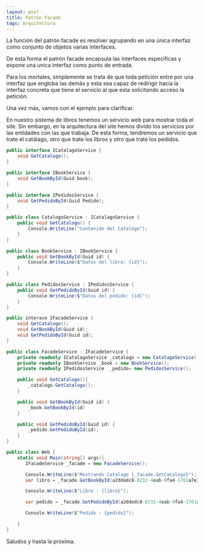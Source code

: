 ```yaml
---
layout: post
title: Patrón Facade
tags: Arquitectura
---
```


La función del patrón facade es resolver agrupando en una única interfaz como conjunto de objetos varias interfaces.

De esta forma el patrón facade encapsula las interfaces especificas y expone una unica interfaz como punto de entrada.

Para los mortales, simplemente se trata de que toda petición entre por una interfaz que engloba las demás y esta sea capaz de redirigir hacia la interfaz concreta que tiene el servicio al que esta solicitando acceso la petición.

Una vez más, vamos con el ejemplo para clarificar.

En nuestro sistema de libros tenemos un servicio web para mostrar toda el site. Sin embargo, en la arquitectura del site hemos divido los servicios por las entidades con las que trabaja. De esta forma, tendremos un servicio que trate el catálago, otro que trate los libros y otro que trate los pedidos.

~~~csharp
public interface ICatalagoService {
    void GetCatalogo();
}

public interface IBookService {
    void GetBookById(Guid book);
}

public interface IPedidosService {
    void GetPedidoById(Guid Pedido);
}

public class CatalogoService : ICatalagoService {
    public void GetCatalogo() {
        Console.WriteLine("Contenido del Catalógo");
    }
}

public class BookService : IBookService {
    public void GetBookById(Guid id) {
        Console.WriteLine($"Datos del libro: {id}");
    }
}

public class PedidosService : IPedidosService {
    public void GetPedidoById(Guid id) {
        Console.WriteLine($"Datos del pedido: {id}");
    }
}

public interace IFacadeService {
    void GetCatalogo();
    void GetBookById(Guid id);
    void GetPedidoById(Guid id);
}

public class FacadeService : IFacadeService {
    private readonly ICatalagoService _catalogo = new CatalagoService();
    private readonly IBookService _book = new BookService();
    private readonly IPedidosService  _pedido= new PedidosService();

    public void GetCatalogo(){
        _catalogo.GetCatalogo();
    }

    public void GetBookById(Guid id) {
        _book.GetBookById(id)
    }

    public void GetPedidoById(Guid id) {
        _pedido.GetPedidoById(id);
    }
}

public class Web {
    static void Main(string[] args){
       IFacadeService _facade = new FacadeService();

       Console.WriteLine($"Mostrando Catalago {_facade.GetCatalogo}");
       var libro = _facade.GetBookById(a2ddedc8-8232-4eab-9fa4-1761a7e3ba22);

       Console.WriteLine($"Libro : {libro}");

       var pedido = _facade.GetPedidoById(a2ddedc8-8232-4eab-9fa4-1761a7e3ba23)

       Console.WriteLine($"Pedido : {pedido}");

    }
}
~~~

Saludos y hasta la próxima.
